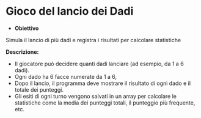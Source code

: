 # Gioco del lancio dei Dadi

-  **Obiettivo** 

Simula il lancio di più dadi e registra i risultati per calcolare statistiche

**Descrizione:**

- Il giocatore può decidere quanti dadi lanciare (ad esempio, da 1 a 6 dadi).
- Ogni dado ha 6 facce numerate da 1 a 6,
- Dopo il lancio, il programma deve mostrare il risultato di ogni dado e il totale dei punteggi.
- Gli esiti di ogni turno vengono salvati in un array per calcolare le statistiche come la media dei punteggi totali, il punteggio più frequente, etc.
